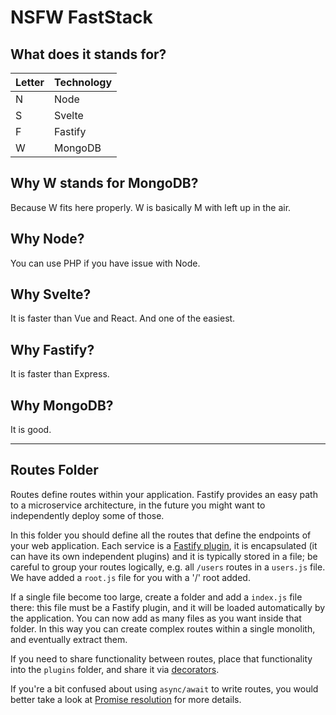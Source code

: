 # NSFW FastStack

## What does it stands for?

|  Letter | Technology|
|----|-----|
|  N | Node|
|  S | Svelte|
|  F | Fastify|
|  W | MongoDB

## Why W stands for MongoDB?
Because W fits here properly. W is basically M with left up in the air.

## Why Node?
You can use  PHP if you have issue with Node.

## Why Svelte?
It is faster than Vue and React. And one of the easiest.

## Why Fastify?
It is faster than Express.

## Why MongoDB?
It is good.

---------------

## Routes Folder

Routes define routes within your application. Fastify provides an
easy path to a microservice architecture, in the future you might want
to independently deploy some of those.

In this folder you should define all the routes that define the endpoints
of your web application.
Each service is a [Fastify
plugin](https://www.fastify.io/docs/latest/Plugins/), it is
encapsulated (it can have its own independent plugins) and it is
typically stored in a file; be careful to group your routes logically,
e.g. all `/users` routes in a `users.js` file. We have added
a `root.js` file for you with a '/' root added.

If a single file become too large, create a folder and add a `index.js` file there:
this file must be a Fastify plugin, and it will be loaded automatically
by the application. You can now add as many files as you want inside that folder.
In this way you can create complex routes within a single monolith,
and eventually extract them.

If you need to share functionality between routes, place that
functionality into the `plugins` folder, and share it via
[decorators](https://www.fastify.io/docs/latest/Decorators/).

If you're a bit confused about using `async/await` to write routes, you would
better take a look at [Promise resolution](https://www.fastify.io/docs/latest/Routes/#promise-resolution) for more details.
